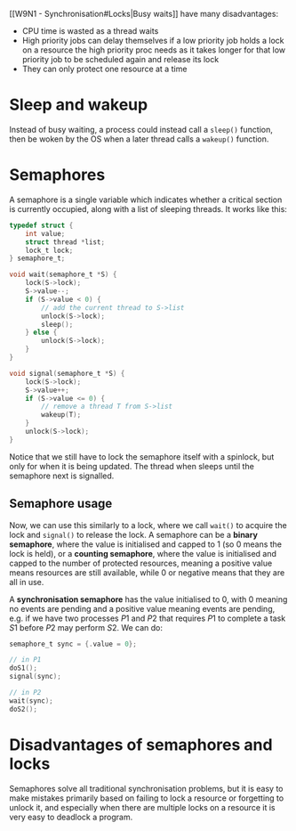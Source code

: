 [[W9N1 - Synchronisation#Locks|Busy waits]] have many disadvantages:
- CPU time is wasted as a thread waits
- High priority jobs can delay themselves if a low priority job holds a lock on a resource the high priority proc needs as it takes longer for that low priority job to be scheduled again and release its lock
- They can only protect one resource at a time
# Sleep and wakeup
Instead of busy waiting, a process could instead call a `sleep()` function, then be woken by the OS when a later thread calls a `wakeup()` function.
# Semaphores
A semaphore is a single variable which indicates whether a critical section is currently occupied, along with a list of sleeping threads. It works like this:
```C
typedef struct {
    int value;
    struct thread *list;
    lock_t lock;
} semaphore_t;

void wait(semaphore_t *S) {
	lock(S->lock);
	S->value--;
	if (S->value < 0) {
		// add the current thread to S->list
		unlock(S->lock);
		sleep();
	} else {
		unlock(S->lock);
	}
}

void signal(semaphore_t *S) {
	lock(S->lock);
	S->value++;
	if (S->value <= 0) {
		// remove a thread T from S->list
		wakeup(T);
	}
	unlock(S->lock);
}
```
Notice that we still have to lock the semaphore itself with a spinlock, but only for when it is being updated. The thread when sleeps until the semaphore next is signalled.
## Semaphore usage
Now, we can use this similarly to a lock, where we call `wait()` to acquire the lock and `signal()` to release the lock. A semaphore can be a **binary semaphore**, where the value is initialised and capped to 1 (so 0 means the lock is held), or a **counting semaphore**, where the value is initialised and capped to the number of protected resources, meaning a positive value means resources are still available, while 0 or negative means that they are all in use. 

A **synchronisation semaphore** has the value initialised to 0, with 0 meaning no events are pending and a positive value meaning events are pending, e.g. if we have two processes $P1$ and $P2$ that requires $P1$ to complete a task $S1$ before $P2$ may perform $S2$. We can do:
```C
semaphore_t sync = {.value = 0};

// in P1
doS1();
signal(sync);

// in P2
wait(sync);
doS2();
```
# Disadvantages of semaphores and locks
Semaphores solve all traditional synchronisation problems, but it is easy to make mistakes primarily based on failing to lock a resource or forgetting to unlock it, and especially when there are multiple locks on a resource it is very easy to deadlock a program.